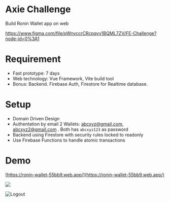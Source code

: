 # Axie Challenge

Build Ronin Wallet app on web

https://www.figma.com/file/pWnvccrCRcpqyv1BQML7ZV/FE-Challenge?node-id=0%3A1

# Requirement

- Fast prototype: 7 days
- Web technology: Vue Framework, Vite build tool
- Bonus: Backend. Firebase Auth, Firestore for Realtime database.

# Setup

- Domain Driven Design
- Authentation by email 2 Wallets: abcxyz@gmail.com, abcxyz2@gmail.com . Both has `abcxyz123` as password
- Backend using Firestore with security rules locked to readonly
- Use Firebase Functions to handle atomic transactions

# Demo

[https://ronin-wallet-55bb9.web.app/](https://ronin-wallet-55bb9.web.app/)

![](https://i.ibb.co/tHLs3sL/ezgif-3-e15f608a30fe.gif)

![Logout](https://i.ibb.co/bgcdgkv/Screen-Shot-2021-07-21-at-19-59-46.png)
